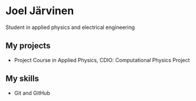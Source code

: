 # Joel Järvinen

Student in applied physics and electrical engineering

## My projects

* Project Course in Applied Physics, CDIO: Computational Physics Project

## My skills

* Git and GitHub

